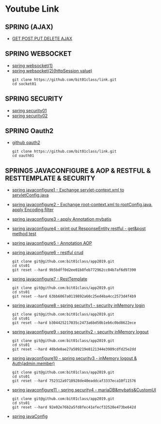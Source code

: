 # Youtube Link

## SPRING (AJAX)
   - [GET,POST,PUT,DELETE AJAX](https://youtu.be/G58fIlsPxqE)
   
## SPRING WEBSOCKET
   - [spring websocket(1)](https://youtu.be/vWWqJY6jUj8)
   - [spring websocket(2)(httpSession value)](https://youtu.be/n4f-NQ_bsd8)
      ``` shell
      git clone https://github.com/bit01class/link.git
      cd socket01
      ```
      
## SPRING SECURITY
   - [spring security01](https://youtu.be/bswWv5T1utk)
   - [spring security02](https://youtu.be/tPOydiaD0V0)
         
## SPRING Oauth2
   - [github oauth2](https://youtu.be/0dMA31QH6PM)
      ``` shell
      git clone https://github.com/bit01class/link.git
      cd oauth01
      ```

## SPRING5 JAVACONFIGURE & AOP & RESTFUL & RESTTEMPLATE & SECURITY

   - [spring javaconfigure1 - Exchange servlet-context.xml to servletConfig.java](https://youtu.be/UmFlWTzJCg4)
   - [spring javaconfigure2 - Exchange root-context.xml to rootConfig.java, apply Encoding filter](https://youtu.be/Lj_pVpN51ec)
   - [spring javaconfigure3 - apply Annotation mybatis](https://youtu.be/MnxPjsHPaHA)
   - [spring javaconfigure4 - print out ResponseEntity restful - get&post method test](https://youtu.be/Tro7cuIzbHM)
   - [spring javaconfigure5 - Annotation AOP](https://youtu.be/hrr-llaZmXc)
   - [spring javaconfigure6 - restful crud](https://youtu.be/oZzX8hIUO2Q)
      ``` shell
      git clone git@github.com:bit01class/app2019.git 
      cd sts01 
      git reset --hard 9b5bdff0d2ee01b8feb772962cc04b7af6d97390
      ```
   - [spring javaconfigure7 - RestTemplate ](https://youtu.be/LLaJJDTrvw4)
      ``` shell
      git clone git@github.com:bit01class/app2019.git 
      cd sts01 
      git reset --hard 63bb6067a0119892a60c25ed4ba4cc2573d4f4b9
      ```
   - [spring javaconfigure8 - spring security1 - security inMemory login ](https://youtu.be/dKdTUecaPTA)
      ``` shell
      git clone git@github.com:bit01class/app2019.git 
      cd sts01 
      git reset --hard b304425217035c2473a6bd50b1eb6c0bd8622ece
      ```
   - [spring javaconfigure9 - spring security2 - security inMemory logout ](https://youtu.be/X7ArG6DJ51s)
      ``` shell
      git clone git@github.com:bit01class/app2019.git 
      cd sts01 
      git reset --hard 48bde8ae27a589219e8121344e3989cdfd25e2dd
      ```
   - [spring javaconfigure10 - spring security3 - inMemory logout & Auth(admin,member)](https://youtu.be/NsSy2qUR2OY)
      ``` shell
      git clone git@github.com:bit01class/app2019.git 
      cd sts01 
      git reset --hard 752312a9710928de40eaddcaf3337eca10f11576
      ```
   - [spring javaconfigure11 - spring security4 - mariaDB&mybatis&CustomUI](https://youtu.be/EUPyn3Eqcl8)
      ``` shell
      git clone git@github.com:bit01class/app2019.git 
      cd sts01 
      git reset --hard 92e02e76b2a5fd8fec41efecf32520e473be642d
      ```


   - [spring javaConfig](https://youtu.be/nX1h2B8XOmo)


